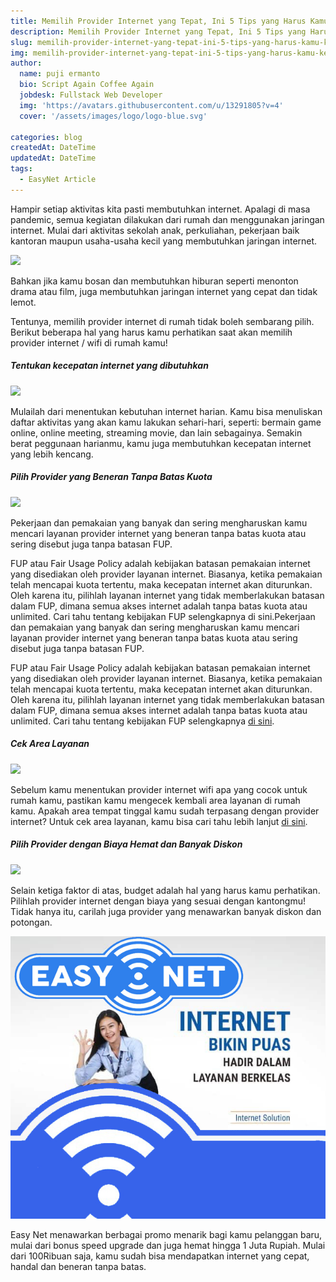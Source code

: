 ```yaml
---
title: Memilih Provider Internet yang Tepat, Ini 5 Tips yang Harus Kamu Ketahui!
description: Memilih Provider Internet yang Tepat, Ini 5 Tips yang Harus Kamu Ketahui!...
slug: memilih-provider-internet-yang-tepat-ini-5-tips-yang-harus-kamu-ketahui
img: memilih-provider-internet-yang-tepat-ini-5-tips-yang-harus-kamu-ketahui.jpg
author:
  name: puji ermanto
  bio: Script Again Coffee Again
  jobdesk: Fullstack Web Developer
  img: 'https://avatars.githubusercontent.com/u/13291805?v=4'
  cover: '/assets/images/logo/logo-blue.svg'

categories: blog
createdAt: DateTime
updatedAt: DateTime
tags:
  - EasyNet Article
---  
```


Hampir setiap aktivitas kita pasti membutuhkan internet. Apalagi di masa pandemic, semua kegiatan dilakukan dari rumah dan menggunakan jaringan internet. Mulai dari aktivitas sekolah anak, perkuliahan, pekerjaan baik kantoran maupun usaha-usaha kecil yang membutuhkan jaringan internet.  

<img src="https://fiber.google.com/img/google-fiber-business-logo-share.png" class="img-fluid">  

Bahkan jika kamu bosan dan membutuhkan hiburan seperti menonton drama atau film, juga membutuhkan jaringan internet yang cepat dan tidak lemot.

Tentunya, memilih provider internet di rumah tidak boleh sembarang pilih. Berikut beberapa hal yang harus kamu perhatikan saat akan memilih provider internet / wifi di rumah kamu!  

##### Tentukan kecepatan internet yang dibutuhkan  

<img src="https://www.flokq.com/blog/wp-content/uploads/2020/12/provider-internet-800x449.jpg" class="img-fluid"/>

Mulailah dari menentukan kebutuhan internet harian. Kamu bisa menuliskan daftar aktivitas yang akan kamu lakukan sehari-hari, seperti: bermain game online, online meeting, streaming movie, dan lain sebagainya. Semakin berat peggunaan harianmu, kamu juga membutuhkan kecepatan internet yang lebih kencang.  

##### Pilih Provider yang Beneran Tanpa Batas Kuota  

<img src="https://www.iselect.com.au/content/uploads/2020/05/Woman-suing-laptop-living-room.jpg" class="img-fluid"/> 

Pekerjaan dan pemakaian yang banyak dan sering mengharuskan kamu mencari layanan provider internet yang beneran tanpa batas kuota atau sering disebut juga tanpa batasan FUP.

FUP atau Fair Usage Policy adalah kebijakan batasan pemakaian internet yang disediakan oleh provider layanan internet. Biasanya, ketika pemakaian telah mencapai kuota tertentu, maka kecepatan internet akan diturunkan. Oleh karena itu, pilihlah layanan internet yang tidak memberlakukan batasan dalam FUP, dimana semua akses internet adalah tanpa batas kuota atau unlimited. Cari tahu tentang kebijakan FUP selengkapnya di sini.Pekerjaan dan pemakaian yang banyak dan sering mengharuskan kamu mencari layanan provider internet yang beneran tanpa batas kuota atau sering disebut juga tanpa batasan FUP.

FUP atau Fair Usage Policy adalah kebijakan batasan pemakaian internet yang disediakan oleh provider layanan internet. Biasanya, ketika pemakaian telah mencapai kuota tertentu, maka kecepatan internet akan diturunkan. Oleh karena itu, pilihlah layanan internet yang tidak memberlakukan batasan dalam FUP, dimana semua akses internet adalah tanpa batas kuota atau unlimited. Cari tahu tentang kebijakan FUP selengkapnya <a  target="_blank" href="https://api.whatsapp.com/send?phone=6285322799975&text=Halo+%21%21++easy+net%2C+saya+ingin+order+layanan+internet+BWA+-+100+Mbps">di sini</a>.  

##### Cek Area Layanan  
<img src="https://norvado.com/wp-content/uploads/2020/09/pexels-christina-morillo-1181248-scaled.jpg" class="img-fluid">  

Sebelum kamu menentukan provider internet wifi apa yang cocok untuk rumah kamu, pastikan kamu mengecek kembali area layanan di rumah kamu. Apakah area tempat tinggal kamu sudah terpasang dengan provider internet? Untuk cek area layanan, kamu bisa cari tahu lebih lanjut <a  target="_blank" href="https://api.whatsapp.com/send?phone=6285322799975&text=Halo+%21%21++easy+net%2C+saya+ingin+order+layanan+internet+BWA+-+100+Mbps">di sini</a>.  

##### Pilih Provider dengan Biaya Hemat dan Banyak Diskon  

<img src="https://s3.us-west-2.amazonaws.com/wakegov.com.if-us-west-2/prod/styles/max_1300x1300/s3/images/2020-10/ISPs_iStock-1198401598_resized.jpg?itok=Uzxwxe_O" class="img-fluid">  

Selain ketiga faktor di atas, budget adalah hal yang harus kamu perhatikan. Pilihlah provider internet dengan biaya yang sesuai dengan kantongmu! Tidak hanya itu, carilah juga provider yang menawarkan banyak diskon dan potongan.  

<img src="https://raw.githubusercontent.com/codesyariah122/Easy-Net/main/assets/content/easy-net-solution.jpg" class="img-fluid">  

Easy Net menawarkan berbagai promo menarik bagi kamu pelanggan baru, mulai dari bonus speed upgrade dan juga hemat hingga 1 Juta Rupiah. Mulai dari 100Ribuan saja, kamu sudah bisa mendapatkan internet yang cepat, handal dan beneran tanpa batas.
